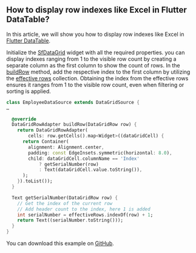 ## How to display row indexes like Excel in Flutter DataTable?

In this article, we will show you how to display row indexes like Excel in [Flutter DataTable](https://www.syncfusion.com/flutter-widgets/flutter-datagrid).

Initialize the [SfDataGrid](https://pub.dev/documentation/syncfusion_flutter_datagrid/latest/datagrid/SfDataGrid-class.html) widget with all the required properties. you can display indexes ranging from 1 to the visible row count by creating a separate column as the first column to show the count of rows. In the [buildRow](https://pub.dev/documentation/syncfusion_flutter_datagrid/latest/datagrid/DataGridSource/buildRow.html) method, add the respective index to the first column by utilizing the [effective rows](https://pub.dev/documentation/syncfusion_flutter_datagrid/latest/datagrid/DataGridSource/effectiveRows.html) collection. Obtaining the index from the effective rows ensures it ranges from 1 to the visible row count, even when filtering or sorting is applied.

```dart
class EmployeeDataSource extends DataGridSource {
…

  @override
  DataGridRowAdapter buildRow(DataGridRow row) {
    return DataGridRowAdapter(
        cells: row.getCells().map<Widget>((dataGridCell) {
      return Container(
        alignment: Alignment.center,
        padding: const EdgeInsets.symmetric(horizontal: 8.0),
        child: dataGridCell.columnName == 'Index'
            ? getSerialNumber(row)
            : Text(dataGridCell.value.toString()),
      );
    }).toList());
  }

  Text getSerialNumber(DataGridRow row) {
    // Get the index of the current row
    // Add header count to the index, here 1 is added
    int serialNumber = effectiveRows.indexOf(row) + 1;
    return Text((serialNumber.toString()));
  }
}
```

You can download this example on [GitHub](https://github.com/SyncfusionExamples/How-to-display-row-indexes-like-Excel-in-Flutter-DataTable).